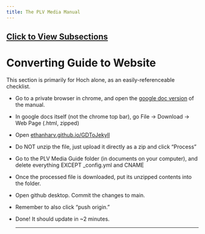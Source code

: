 ```yaml
---
title: The PLV Media Manual
---
```


## [Click to View Subsections](headers-h.obmntodpl9hy)

Converting Guide to Website
===========================

This section is primarily for Hoch alone, as an easily-referenceable checklist.

*   Go to a private browser in chrome, and open the [google doc version](https://www.google.com/url?q=https://docs.google.com/document/d/1S3axjmcomf4MPFOvocp7oQNN6MqDjOxp8AQeGiddw8k/edit%23&sa=D&source=editors&ust=1648236501125111&usg=AOvVaw0p6aGIgkEKMP-JPuyHslQL) of the manual.
*   In google docs itself (not the chrome top bar), go File -> Download -> Web Page (.html, zipped)
*   Open [ethanharv.github.io/GDToJekyll](https://www.google.com/url?q=http://ethanharv.github.io/GDToJekyll&sa=D&source=editors&ust=1648236501125449&usg=AOvVaw0LPK447xreglDzqwEPIpMA)
*   Do NOT unzip the file, just upload it directly as a zip and click “Process”
*   Go to the PLV Media Guide folder (in documents on your computer), and delete everything EXCEPT \_config.yml and CNAME
*   Once the processed file is downloaded, put its unzipped contents into the folder.
*   Open github desktop. Commit the changes to main.
*   Remember to also click “push origin.”
*   Done! It should update in ~2 minutes.
    
    * * *